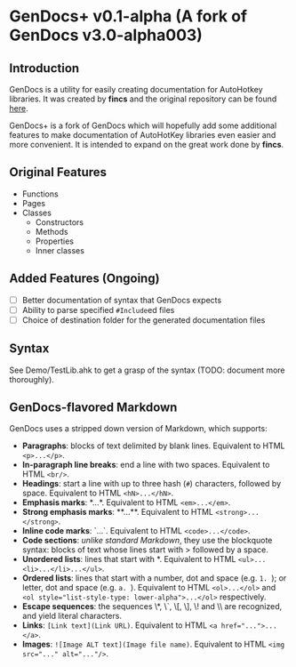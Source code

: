 GenDocs+ v0.1-alpha (A fork of GenDocs v3.0-alpha003)
=====================================================

Introduction
------------

GenDocs is a utility for easily creating documentation for AutoHotkey libraries. It was created by **fincs** and the original repository can be found [here](https://github.com/fincs/GenDocs). 

GenDocs+ is a fork of GenDocs which will hopefully add some additional features to make documentation of AutoHotKey libraries even easier and more convenient. It is intended to expand on the great work done by **fincs**.

Original Features
-----------------

- Functions
- Pages
- Classes
	- Constructors
    - Methods
	- Properties
	- Inner classes

Added Features (Ongoing)
------------------------

- [ ] Better documentation of syntax that GenDocs expects
- [ ] Ability to parse specified `#Include`ed files 
- [ ] Choice of destination folder for the generated documentation files

Syntax
------

See Demo/TestLib.ahk to get a grasp of the syntax (TODO: document more thoroughly).

GenDocs-flavored Markdown
-------------------------

GenDocs uses a stripped down version of Markdown, which supports:

- **Paragraphs**: blocks of text delimited by blank lines. Equivalent to HTML `<p>...</p>`.
- **In-paragraph line breaks**: end a line with two spaces. Equivalent to HTML `<br/>`.
- **Headings**: start a line with up to three hash (`#`) characters, followed by space. Equivalent to HTML `<hN>...</hN>`.
- **Emphasis marks**: \*...\*. Equivalent to HTML `<em>...</em>`.
- **Strong emphasis marks**: \*\*...\*\*. Equivalent to HTML `<strong>...</strong>`.
- **Inline code marks**: \`...\`. Equivalent to HTML `<code>...</code>`.
- **Code sections**: *unlike standard Markdown*, they use the blockquote syntax: blocks of text whose lines start with > followed by a space.
- **Unordered lists**: lines that start with \*. Equivalent to HTML `<ul>...<li>...</li>...</ul>`.
- **Ordered lists**: lines that start with a number, dot and space (e.g. `1. `); or letter, dot and space (e.g. `a. `). Equivalent to HTML `<ol>...</ol>` and `<ol style="list-style-type: lower-alpha">...</ol>` respectively.
- **Escape sequences**: the sequences \\\*, \\\`, \\\[, \\\], \\\! and \\\\ are recognized, and yield literal characters.
- **Links**: `[Link text](Link URL)`. Equivalent to HTML `<a href="...">...</a>`.
- **Images**: `![Image ALT text](Image file name)`. Equivalent to HTML `<img src="..." alt="..."/>`.

